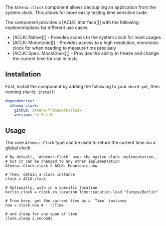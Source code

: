 The `Athena::Clock` component allows decoupling an application from the system clock.
This allows for more easily testing time sensitive code.

The component provides a [ACLK::Interface][] with the following implementations for different use cases:

* [ACLK::Native][] - Provides access to the system clock for most usages
* [ACLK::Monotonic][] - Provides access to a high resolution, monotonic clock for when needing to measure time precisely
* [ACLK::Spec::MockClock][] - Provides the ability to freeze and change the current time for use in tests

## Installation

First, install the component by adding the following to your `shard.yml`, then running `shards install`:

```yaml
dependencies:
  athena-clock:
    github: athena-framework/clock
    version: ~> 0.1.0
```

## Usage

The core `Athena::Clock` type can be used to return the current time via a global clock.

```crystal
# By default, `Athena::Clock` uses the native clock implementation,
# but it can be changed to any other implementation
Athena::Clock.clock = ACLK::Monotonic.new

# Then, obtain a clock instance
clock = ACLK.clock

# Optionally, with in a specific location
berlin_clock = clock.in_location Time::Location.load "Europe/Berlin"

# From here, get the current time as a `Time` instance
now = clock.now # : ::Time

# and sleep for any span of time
clock.sleep 2.seconds
```
